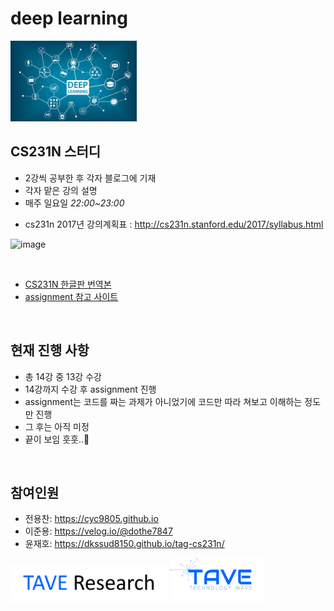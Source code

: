 # deep learning 

<img src = "./imgs/deeplearning.png" width="40%">

<br>

## CS231N 스터디

- 2강씩 공부한 후 각자 블로그에 기재
- 각자 맡은 강의 설명
- 매주 일요일 *22:00~23:00*

* cs231n 2017년 강의계획표 : http://cs231n.stanford.edu/2017/syllabus.html

![image](https://user-images.githubusercontent.com/33013780/135102090-9ca442b0-9b98-45a8-8715-c7db493cd017.png)

<br>

* [CS231N 한글판 번역본](https://github.com/visionNoob/CS231N_17_KOR_SUB)
* [assignment 참고 사이트](https://github.com/MahanFathi/CS231/tree/master/assignment1)

<br>

## 현재 진행 사항

* 총 14강 중 13강 수강
* 14강까지 수강 후 assignment 진행
* assignment는 코드를 짜는 과제가 아니었기에 코드만 따라 쳐보고 이해하는 정도만 진행
* 그 후는 아직 미정
* 끝이 보임 훗훗..👊


<br>


## 참여인원

- 전용찬: https://cyc9805.github.io
- 이준용: https://velog.io/@dothe7847
- 윤재호: https://dkssud8150.github.io/tag-cs231n/





[<img src = "./imgs/logo_tave_research.png" width="50%">](https://taveresearch.github.io/) [<img src = "./imgs/logo_tave.png" width="30%">](https://tavewave.github.io/) 
